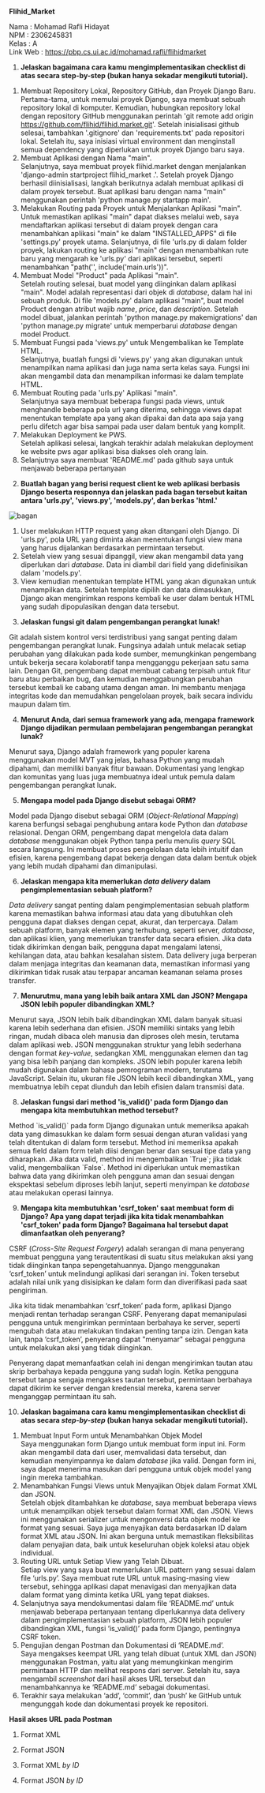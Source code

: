 **Flihid\_Market**

Nama : Mohamad Rafli Hidayat  
NPM : 2306245831  
Kelas : A  
Link Web : https://pbp.cs.ui.ac.id/mohamad.rafli/flihidmarket 

1. **Jelaskan bagaimana cara kamu mengimplementasikan checklist di atas secara step-by-step (bukan hanya sekadar mengikuti tutorial).**   
1) Membuat Repository Lokal, Repository GitHub, dan Proyek Django Baru.  
   Pertama-tama, untuk memulai proyek Django, saya membuat sebuah repository lokal di komputer. Kemudian, hubungkan repository lokal dengan repository GitHub menggunakan perintah 'git remote add origin https://github.com/flihid/flihid.market.git'. Setelah inisialisasi github selesai, tambahkan '.gitignore' dan 'requirements.txt' pada repositori lokal. Setelah itu, saya inisiasi virtual environment dan menginstall semua dependency yang diperlukan untuk proyek Django baru saya.  
2) Membuat Aplikasi dengan Nama "main".  
   Selanjutnya, saya membuat proyek flihid.market dengan menjalankan 'django-admin startproject flihid\_market .'. Setelah proyek Django berhasil diinisialisasi, langkah berikutnya adalah membuat aplikasi di dalam proyek tersebut. Buat aplikasi baru dengan nama "main" menggunakan perintah 'python manage.py startapp main'.  
3) Melakukan Routing pada Proyek untuk Menjalankan Aplikasi "main".  
   Untuk memastikan aplikasi "main" dapat diakses melalui web, saya mendaftarkan aplikasi tersebut di dalam proyek dengan cara menambahkan aplikasi "main" ke dalam "INSTALLED\_APPS" di file 'settings.py' proyek utama. Selanjutnya, di file 'urls.py di dalam folder proyek, lakukan routing ke aplikasi "main" dengan menambahkan rute baru yang mengarah ke 'urls.py' dari aplikasi tersebut, seperti menambahkan "path('', include('main.urls'))".  
4) Membuat Model "Product" pada Aplikasi "main".  
   Setelah routing selesai, buat model yang diinginkan dalam aplikasi "main". Model adalah representasi dari objek di *database*, dalam hal ini sebuah produk. Di file 'models.py' dalam aplikasi "main", buat model Product dengan atribut wajib *name*, *price*, dan *description*. Setelah model dibuat, jalankan perintah 'python manage.py makemigrations' dan 'python manage.py migrate' untuk memperbarui *database* dengan model Product.  
5) Membuat Fungsi pada 'views.py' untuk Mengembalikan ke Template HTML.  
   Selanjutnya, buatlah fungsi di 'views.py' yang akan digunakan untuk menampilkan nama aplikasi dan juga nama serta kelas saya. Fungsi ini akan mengambil data dan menampilkan informasi ke dalam template HTML.  
6) Membuat Routing pada 'urls.py' Aplikasi "main".  
   Selanjutnya saya membuat beberapa fungsi pada views, untuk menghandle beberapa pola url yang diterima, sehingga views dapat menentukan template apa yang akan dipakai dan data apa saja yang perlu difetch agar bisa sampai pada user dalam bentuk yang komplit.  
7) Melakukan Deployment ke PWS.  
   Setelah aplikasi selesai, langkah terakhir adalah melakukan deployment ke website pws agar aplikasi bisa diakses oleh orang lain.  
8) Selanjutnya saya membuat 'README.md' pada github saya untuk menjawab beberapa pertanyaan

2. **Buatlah bagan yang berisi request client ke web aplikasi berbasis Django beserta responnya dan jelaskan pada bagan tersebut kaitan antara 'urls.py', 'views.py', 'models.py', dan berkas 'html.'**

![bagan](https://github.com/user-attachments/assets/ebedf5f5-df79-4fdf-8621-edbad2f9f5da)

1) User melakukan HTTP request yang akan ditangani oleh Django. Di 'urls.py', pola URL yang diminta akan menentukan fungsi view mana yang harus dijalankan berdasarkan permintaan tersebut.  
2) Setelah view yang sesuai dipanggil, view akan mengambil data yang diperlukan dari *database*. Data ini diambil dari field yang didefinisikan dalam 'models.py'.  
3) View kemudian menentukan template HTML yang akan digunakan untuk menampilkan data. Setelah template dipilih dan data dimasukkan, Django akan mengirimkan respons kembali ke user dalam bentuk HTML yang sudah dipopulasikan dengan data tersebut.

3. **Jelaskan fungsi git dalam pengembangan perangkat lunak\!**

Git adalah sistem kontrol versi terdistribusi yang sangat penting dalam pengembangan perangkat lunak. Fungsinya adalah untuk melacak setiap perubahan yang dilakukan pada kode sumber, memungkinkan pengembang untuk bekerja secara kolaboratif tanpa mengganggu pekerjaan satu sama lain. Dengan Git, pengembang dapat membuat cabang terpisah untuk fitur baru atau perbaikan bug, dan kemudian menggabungkan perubahan tersebut kembali ke cabang utama dengan aman. Ini membantu menjaga integritas kode dan memudahkan pengelolaan proyek, baik secara individu maupun dalam tim.

4. **Menurut Anda, dari semua framework yang ada, mengapa framework Django dijadikan permulaan pembelajaran pengembangan perangkat lunak?**

Menurut saya, Django adalah framework yang populer karena menggunakan model MVT yang jelas, bahasa Python yang mudah dipahami, dan memiliki banyak fitur bawaan. Dokumentasi yang lengkap dan komunitas yang luas juga membuatnya ideal untuk pemula dalam pengembangan perangkat lunak.

5. **Mengapa model pada Django disebut sebagai ORM?**

Model pada Django disebut sebagai ORM (*Object-Relational Mapping*) karena berfungsi sebagai penghubung antara kode Python dan *database* relasional. Dengan ORM, pengembang dapat mengelola data dalam *database* menggunakan objek Python tanpa perlu menulis *query* SQL secara langsung. Ini membuat proses pengelolaan data lebih intuitif dan efisien, karena pengembang dapat bekerja dengan data dalam bentuk objek yang lebih mudah dipahami dan dimanipulasi.

6. **Jelaskan mengapa kita memerlukan *data delivery* dalam pengimplementasian sebuah platform?**

*Data delivery* sangat penting dalam pengimplementasian sebuah platform karena memastikan bahwa informasi atau data yang dibutuhkan oleh pengguna dapat diakses dengan cepat, akurat, dan terpercaya. Dalam sebuah platform, banyak elemen yang terhubung, seperti server, *database*, dan aplikasi klien, yang memerlukan transfer data secara efisien. Jika data tidak dikirimkan dengan baik, pengguna dapat mengalami latensi, kehilangan data, atau bahkan kesalahan sistem. Data delivery juga berperan dalam menjaga integritas dan keamanan data, memastikan informasi yang dikirimkan tidak rusak atau terpapar ancaman keamanan selama proses transfer.

7. **Menurutmu, mana yang lebih baik antara XML dan JSON? Mengapa JSON lebih populer dibandingkan XML?**

Menurut saya, JSON lebih baik dibandingkan XML dalam banyak situasi karena lebih sederhana dan efisien. JSON memiliki sintaks yang lebih ringan, mudah dibaca oleh manusia dan diproses oleh mesin, terutama dalam aplikasi web. JSON menggunakan struktur yang lebih sederhana dengan format *key-value*, sedangkan XML menggunakan elemen dan tag yang bisa lebih panjang dan kompleks. JSON lebih populer karena lebih mudah digunakan dalam bahasa pemrograman modern, terutama JavaScript. Selain itu, ukuran file JSON lebih kecil dibandingkan XML, yang membuatnya lebih cepat diunduh dan lebih efisien dalam transmisi data.

8. **Jelaskan fungsi dari method 'is\_valid()' pada form Django dan mengapa kita membutuhkan method tersebut?**

Method \`is\_valid()\` pada form Django digunakan untuk memeriksa apakah data yang dimasukkan ke dalam form sesuai dengan aturan validasi yang telah ditentukan di dalam form tersebut. Method ini memeriksa apakah semua field dalam form telah diisi dengan benar dan sesuai tipe data yang diharapkan. Jika data valid, method ini mengembalikan \`True\`; jika tidak valid, mengembalikan \`False\`. Method ini diperlukan untuk memastikan bahwa data yang dikirimkan oleh pengguna aman dan sesuai dengan ekspektasi sebelum diproses lebih lanjut, seperti menyimpan ke *database* atau melakukan operasi lainnya.

9. **Mengapa kita membutuhkan 'csrf\_token' saat membuat form di Django? Apa yang dapat terjadi jika kita tidak menambahkan 'csrf\_token' pada form Django? Bagaimana hal tersebut dapat dimanfaatkan oleh penyerang?**

CSRF (*Cross-Site Request Forgery*) adalah serangan di mana penyerang membuat pengguna yang terautentikasi di suatu situs melakukan aksi yang tidak diinginkan tanpa sepengetahuannya. Django menggunakan ‘csrf\_token’ untuk melindungi aplikasi dari serangan ini. Token tersebut adalah nilai unik yang disisipkan ke dalam form dan diverifikasi pada saat pengiriman.

Jika kita tidak menambahkan ‘csrf\_token’ pada form, aplikasi Django menjadi rentan terhadap serangan CSRF. Penyerang dapat memanipulasi pengguna untuk mengirimkan permintaan berbahaya ke server, seperti mengubah data atau melakukan tindakan penting tanpa izin. Dengan kata lain, tanpa ‘csrf\_token’, penyerang dapat "menyamar" sebagai pengguna untuk melakukan aksi yang tidak diinginkan.

Penyerang dapat memanfaatkan celah ini dengan mengirimkan tautan atau skrip berbahaya kepada pengguna yang sudah login. Ketika pengguna tersebut tanpa sengaja mengakses tautan tersebut, permintaan berbahaya dapat dikirim ke server dengan kredensial mereka, karena server menganggap permintaan itu sah.

10. **Jelaskan bagaimana cara kamu mengimplementasikan checklist di atas secara *step-by-step* (bukan hanya sekadar mengikuti tutorial).**  
1) Membuat Input Form untuk Menambahkan Objek Model  
   Saya menggunakan form Django untuk membuat form input ini. Form akan mengambil data dari user, memvalidasi data tersebut, dan kemudian menyimpannya ke dalam *database* jika valid. Dengan form ini, saya dapat menerima masukan dari pengguna untuk objek model yang ingin mereka tambahkan.  
2) Menambahkan Fungsi Views untuk Menyajikan Objek dalam Format XML dan JSON.  
   Setelah objek ditambahkan ke *database*, saya membuat beberapa views untuk menampilkan objek tersebut dalam format XML dan JSON. Views ini menggunakan serializer untuk mengonversi data objek model ke format yang sesuai. Saya juga menyajikan data berdasarkan ID dalam format XML atau JSON. Ini akan berguna untuk memastikan fleksibilitas dalam penyajian data, baik untuk keseluruhan objek koleksi atau objek individual.  
3) Routing URL untuk Setiap View yang Telah Dibuat.  
   Setiap view yang saya buat memerlukan URL pattern yang sesuai dalam file ‘urls.py’. Saya membuat rute URL untuk masing-masing view tersebut, sehingga aplikasi dapat menavigasi dan menyajikan data dalam format yang diminta ketika URL yang tepat diakses.   
4) Selanjutnya saya mendokumentasi dalam file ‘README.md’ untuk menjawab beberapa pertanyaan tentang diperlukannya data delivery dalam pengimplementasian sebuah platform, JSON lebih populer dibandingkan XML, fungsi ‘is\_valid()’ pada form Django, pentingnya CSRF token.  
5) Pengujian dengan Postman dan Dokumentasi di ‘README.md’.  
   Saya mengakses keempat URL yang telah dibuat (untuk XML dan JSON) menggunakan Postman, yaitu alat yang memungkinkan mengirim permintaan HTTP dan melihat respons dari server. Setelah itu, saya mengambil *screenshot* dari hasil akses URL tersebut dan menambahkannya ke ‘README.md’ sebagai dokumentasi.  
6) Terakhir saya melakukan ‘add’, ‘commit’, dan ‘push’ ke GitHub untuk mengunggah kode dan dokumentasi proyek ke repositori.

**Hasil akses URL pada Postman**

1. Format XML


2. Format JSON


3. Format  XML *by ID*


4. Format  JSON *by ID*


